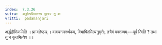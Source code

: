 ```yaml
---
index:  7.3.26
sutra:  अर्द्धात्परिमाणस्य पूवस्य तु वा
vritti:  padamanjari
---
```


अर्द्धद्रौणिकमिति । प्राग्वतेष्ठञ् ।
वावचनमनर्थकम्, विभाषितमित्यनुवृत्तेः, तत्रैवं वक्तव्यम्---पूर्वं त्विति ? तथा तु न कृतमित्येव ।।
